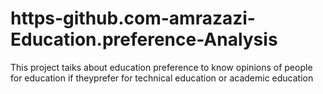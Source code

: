 # https-github.com-amrazazi-Education.preference-Analysis
This project taiks about education preference to know opinions of people for education if theyprefer for technical education or academic education
